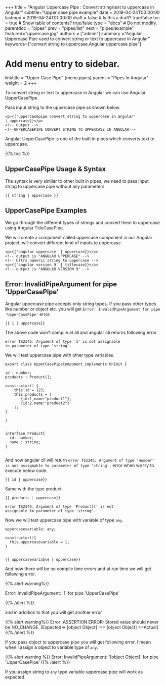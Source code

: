 +++
title = "Angular Uppercase Pipe : Convert string/text to uppercase in Angular"
subtitle="Upper case pipe example"
date = 2019-04-24T00:00:00
lastmod = 2019-04-24T01:00:00
draft = false  # Is this a draft? true/false
toc = true  # Show table of contents? true/false
type = "docs"  # Do not modify.
parentdoc = "pipes" 
prev = "pipes/list"
next = "pipes/example" 
featured="uppercase.jpg"
authors = ["admin"]
summary ="Angular Uppercase Pipe used to convert string or text to uppercase in Angular"
keywords=["convert string to uppercase,Angular uppercase pipe"]


# Add menu entry to sidebar.
linktitle = "Upper Case Pipe"
[menu.pipes]
  parent = "Pipes In Angular"
  weight = 2
+++

To convert string or text to uppercase in Angular we can use Angular UpperCasePipe.

Pass input string to the uppercase pipe as shown below.

```
<p>{{'uppercasepipe convert string to uppercase in angular'
| uppercase}}</p>
<!-- Output -->
<!--UPPERCASEPIPE CONVERT STRING TO UPPERCASE IN ANGULAR-->
```

Angular UpperCasePipe is one of the built in pipes which converts text to uppercase.

{{% toc %}}

## UpperCasePipe Usage & Syntax

The syntax is very similar to other built in pipes, we need to pass input string to uppercase pipe without any parameters

```
{{ string | uppercase }}
```

## UpperCasePipe Examples

We go through the different types of strings and convert them to uppercase using Angular TitleCasePipe.

We will create a component called uppercase component in our Angular project, will convert different kind of inputs to uppercase.

```
<p>{{'angular uppercase' | uppercase}}</p>
<!-- output is "ANGULAR UPPERCASE" --> 
<!-- Ultra numeric string to uppercase -->
<p>{{'angular version 9' | titlecase}}</p> 
<!-- output is "ANGULAR VERSION 9" --> 
```

## Error: InvalidPipeArgument for pipe 'UpperCasePipe'

Angular uppercase pipe accepts only string types. If you pass other types like number or object etc. you will get  `Error: InvalidPipeArgument for pipe 'UpperCasePipe'` error.

```
{{ 1 | uppercase}}
```

The above code won't compile at all and angular cli returns following error

```
error TS2345: Argument of type '1' is not assignable 
to parameter of type 'string'.
```

We will test uppercase pipe with other type variables.

```
export class UpperCasePipeComponent implements OnInit {

id : number;
products : Product[];

constructor() { 
    this.id = 123;
    this.products = [
       {id:1,name:"product1"},
       {id:2,name:"product2"}
    ];
}

}  


interface Product{
  id: number;
  name : string;
}


```

And now angular cli will return `error TS2345: Argument of type 'number' is not assignable to parameter of type 'string'.` error when we try to execute below code.

 ```
 {{ id | uppercase}}
 ```

 Same with the type product 

 ```
 {{ products | uppercase}}

 error TS2345: Argument of type 'Product[]' is not 
 assignable to parameter of type 'string'.
 ```

 Now we will test uppercase pipe with variable of type `any`. 

 
 ```
 uppercasevariable: any;

 constructor(){
   this.uppercasevariable = 1;
 }


 {{ uppercasevariable | uppercase}}
 ```

 And now there will be no compile time errors and at run time we will get following error.

 {{% alert warning%}}

  Error: InvalidPipeArgument: '1' for pipe 'UpperCasePipe'

 {{% /alert %}}

 and in addition to that you will get another error

{{% alert warning%}}
Error: ASSERTION ERROR: Stored value should never be NO_CHANGE. 
[Expected=> [object Object] !== [object Object] <=Actual]
{{% /alert %}}

If you pass object to uppercase pipe you will get following error. I mean when I assign a object to variable type of `any`.

{{% alert warning %}}
Error: InvalidPipeArgument: '[object Object]'
 for pipe 'UpperCasePipe'
{{% /alert %}}

If you assign string to `any` type variable uppercase pipe will work as expected.

